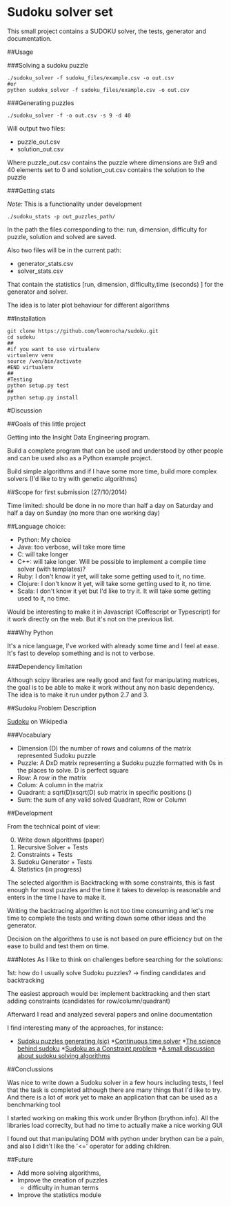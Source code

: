 # Sudoku solver set

This small project contains a SUDOKU solver, the tests, generator and documentation.

##Usage
    
###Solving a sudoku puzzle

    ./sudoku_solver -f sudoku_files/example.csv -o out.csv
    #or
    python sudoku_solver -f sudoku_files/example.csv -o out.csv
    
###Generating puzzles

    ./sudoku_solver -f -o out.csv -s 9 -d 40

Will output two files:

 * puzzle_out.csv
 * solution_out.csv

Where puzzle_out.csv contains the puzzle where dimensions are 9x9 and 40 elements set to 0 and solution_out.csv contains the solution to the puzzle


###Getting stats

_Note:_ This is a functionality under development

    ./sudoku_stats -p out_puzzles_path/
    
In the path the files corresponding to the: run, dimension, difficulty for puzzle, solution and solved are saved.

Also two files will be in the current path:

 * generator_stats.csv
 * solver_stats.csv

That contain the statistics [run, dimension, difficulty,time (seconds) ] for the generator and solver.


The idea is to later plot behaviour for different algorithms
    
##Installation

    git clone https://github.com/leomrocha/sudoku.git
    cd sudoku
    ##
    #if you want to use virtualenv
    virtualenv venv
    source /ven/bin/activate
    #END virtualenv
    ##
    #Testing
    python setup.py test
    ##
    python setup.py install
    
    
#Discussion

##Goals of this little project

Getting into the Insight Data Engineering program.

Build a complete program that can be used and understood by other people and can be used also as a Python example project.

Build simple algorithms and if I have some more time, build more complex solvers (I'd like to try with genetic algorithms)


##Scope for first submission (27/10/2014)

Time limited: should be done in no more than half a day on Saturday and half a day on Sunday (no more than one working day)

##Language choice:
 * Python: My choice
 * Java: too verbose, will take more time
 * C: will take longer
 * C++: will take longer. Will be possible to implement a compile time solver (with templates)? 
 * Ruby: I don't know it yet, will take some getting used to it, no time.
 * Clojure: I don't know it yet, will take some getting used to it, no time.
 * Scala: I don't know it yet but I'd like to try it. It will take some getting used to it, no time.

Would be interesting to make it in Javascript (Coffescript or Typescript) for it work directly on the web. But it's not on the previous list.

###Why Python

It's a nice language, I've worked with already some time and I feel at ease. It's fast to develop something and is not to verbose.

###Dependency limitation

Although scipy libraries are really good and fast for manipulating matrices, the goal is to be able to make it work without any non basic dependency.
The idea is to make it run under python 2.7 and 3.

##Sudoku Problem Description

[Sudoku](http://en.wikipedia.org/wiki/Sudoku) on Wikipedia

###Vocabulary
 * Dimension (D) the number of rows and columns of the matrix represented Sudoku puzzle
 * Puzzle:  A DxD matrix representing a Sudoku puzzle formatted with 0s in the places to solve. D is perfect square
 * Row: A row in the matrix
 * Colum: A column in the matrix
 * Quadrant: a sqrt(D)xsqrt(D) sub matrix in specific positions ()
 * Sum: the sum of any valid solved Quadrant, Row or Column


##Development

From the technical point of view:

0. Write down algorithms (paper)
1. Recursive Solver + Tests
2. Constraints + Tests
3. Sudoku Generator + Tests
4. Statistics (in progress)


The selected algorithm is Backtracking with some constraints, this is fast enough for most puzzles and the time it takes to develop is reasonable and enters in the time I have to make it.

Writing the backtracing algorithm is not too time consuming and let's me time to complete the tests and writing down some other ideas and the generator.

Decision on the algorithms to use is not based on pure efficiency but on the ease to build and test them on time.

###Notes
As I like to think on challenges before searching for the solutions:

1st: how do I usually solve Sudoku puzzles? -> finding candidates and backtracking

The easiest approach would be: implement backtracking and then start adding constraints (candidates for row/column/quadrant)

Afterward I read and analyzed several papers and online documentation

I find interesting many of the approaches, for instance:

 * [Sudoku puzzles generating (sic)](http://zhangroup.aporc.org/images/files/Paper_3485.pdf)
 *[Continuous time solver](http://arxiv.org/pdf/1208.0370v1)
 *[The science behind sudoku](http://www.cs.virginia.edu/~robins/The_Science_Behind_SudoKu.pdf )
 *[Sudoku as a Constraint problem](http://4c.ucc.ie/~hsimonis/sudoku.pdf )
 *[A small discussion about sudoku solving algorithms](http://en.wikipedia.org/wiki/Sudoku_solving_algorithms)


##Conclussions


Was nice to write down a Sudoku solver in a few hours including tests, I feel that the task is completed although there are many things that I'd like to try. And there is a lot of work yet to make an application that can be used as a benchmarking tool

I started working on making this work under Brython (brython.info). All the libraries load correclty, but had no time to actually make a nice working GUI

I found out that manipulating DOM with python under brython can be a pain, and also I didn't like the '<=' operator for adding children.

##Future

 * Add more solving algorithms, 
 * Improve the creation of puzzles
   - difficulty in human terms
 * Improve the statistics module
   
   

